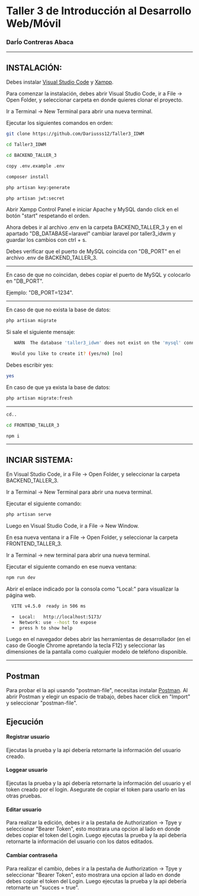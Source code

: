 # Taller 3 de Introducción al Desarrollo Web/Móvil

### DarÍo Contreras Abaca
****
## INSTALACIÓN:
Debes instalar [Visual Studio Code](https://code.visualstudio.com/) y [Xampp](https://www.apachefriends.org/es/download.html).

Para comenzar la instalación, debes abrir Visual Studio Code, ir a File -> Open Folder, y seleccionar carpeta en donde quieres clonar el proyecto.

Ir a Terminal -> New Terminal para abrir una nueva terminal.

Ejecutar los siguientes comandos en orden: 

```bash
git clone https://github.com/Dariusss12/Taller3_IDWM
```

```bash
cd Taller3_IDWM
```

```bash
cd BACKEND_TALLER_3
```

```bash
copy .env.example .env
```

```bash
composer install
```

```bash
php artisan key:generate
```

```bash
php artisan jwt:secret
```

Abrir Xampp Control Panel e iniciar Apache y MySQL dando click en el botón "start" respetando el orden.

Ahora debes ir al archivo .env en la carpeta BACKEND_TALLER_3 y en el apartado "DB_DATABASE=laravel" cambiar laravel por taller3_idwm y guardar los cambios con ctrl + s.

Debes verificar que el puerto de MySQL coincida con "DB_PORT" en el archivo .env de BACKEND_TALLER_3. 

****
En caso de que no coincidan, debes copiar el puerto de MySQL y colocarlo en "DB_PORT".

Ejemplo: "DB_PORT=1234".
****

En caso de que no exista la base de datos:

```bash
php artisan migrate
```
Si sale el siguiente mensaje:

```bash
   WARN  The database 'taller3_idwm' does not exist on the 'mysql' connection.  

  Would you like to create it? (yes/no) [no]
```
Debes escribir yes:

```bash
yes
```
En caso de que ya exista la base de datos:

```bash
php artisan migrate:fresh
```
****
```bash
cd..
```
```bash
cd FRONTEND_TALLER_3
```

```bash
npm i
```

****
## INCIAR SISTEMA:
En Visual Studio Code, ir a File -> Open Folder, y seleccionar la carpeta BACKEND_TALLER_3.

Ir a Terminal -> New Terminal para abrir una nueva terminal.

Ejecutar el siguiente comando:

```bash
php artisan serve
```

Luego en Visual Studio Code, ir a File -> New Window.

En esa nueva ventana ir a File -> Open Folder, y seleccionar la carpeta FRONTEND_TALLER_3.

Ir a Terminal -> new terminal para abrir una nueva terminal.

Ejecutar el siguiente comando en ese nueva ventana:

```bash
npm run dev
```

Abrir el enlace indicado por la consola como "Local:" para visualizar la página web.

```bash
  VITE v4.5.0  ready in 506 ms

  ➜  Local:   http://localhost:5173/
  ➜  Network: use --host to expose
  ➜  press h to show help
```
Luego en el navegador debes abrir las herramientas de desarrollador (en el caso de Google Chrome apretando la tecla F12) y seleccionar las dimensiones de la pantalla como cualquier modelo de teléfono disponible.

****
## Postman

Para probar el la api usando "postman-file", necesitas instalar [Postman](https://www.postman.com/downloads/).
Al abrir Postman y elegir un espacio de trabajo, debes hacer click en "Import" y seleccionar "postman-file".

## Ejecución

#### Registrar usuario
Ejecutas la prueba y la api debería retornarte la información del usuario creado.

#### Loggear usuario
Ejecutas la prueba y la api debería retornarte la información del usuario y el token creado por el login. Asegurate de copiar el token para usarlo en las otras pruebas.

#### Editar usuario
Para realizar la edición, debes ir a la pestaña de Authorization -> Tpye y seleccionar "Bearer Token", esto mostrara una opcion al lado en donde debes copiar el token del Login.
Luego ejecutas la prueba y la api debería retornarte la información del usuario con los datos editados.

#### Cambiar contraseña
Para realizar el cambio, debes ir a la pestaña de Authorization -> Tpye y seleccionar "Bearer Token", esto mostrara una opcion al lado en donde debes copiar el token del Login.
Luego ejecutas la prueba y la api debería retornarte un "succes = true".


